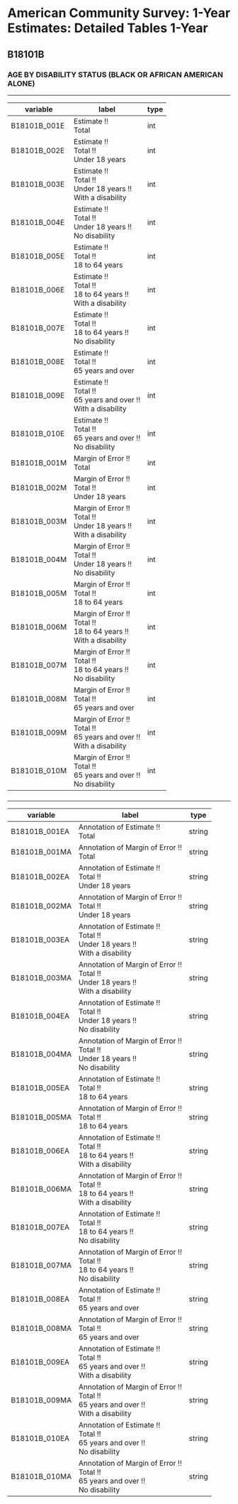 # American Community Survey: 1-Year Estimates: Detailed Tables 1-Year

## B18101B

### AGE BY DISABILITY STATUS (BLACK OR AFRICAN AMERICAN ALONE)

___

| variable | label | type |
| ----- | ----- | ----- |
| B18101B_001E | Estimate !!<br>Total | int |
| B18101B_002E | Estimate !!<br>Total !!<br>Under 18 years | int |
| B18101B_003E | Estimate !!<br>Total !!<br>Under 18 years !!<br>With a disability | int |
| B18101B_004E | Estimate !!<br>Total !!<br>Under 18 years !!<br>No disability | int |
| B18101B_005E | Estimate !!<br>Total !!<br>18 to 64 years | int |
| B18101B_006E | Estimate !!<br>Total !!<br>18 to 64 years !!<br>With a disability | int |
| B18101B_007E | Estimate !!<br>Total !!<br>18 to 64 years !!<br>No disability | int |
| B18101B_008E | Estimate !!<br>Total !!<br>65 years and over | int |
| B18101B_009E | Estimate !!<br>Total !!<br>65 years and over !!<br>With a disability | int |
| B18101B_010E | Estimate !!<br>Total !!<br>65 years and over !!<br>No disability | int |
| B18101B_001M | Margin of Error !!<br>Total | int |
| B18101B_002M | Margin of Error !!<br>Total !!<br>Under 18 years | int |
| B18101B_003M | Margin of Error !!<br>Total !!<br>Under 18 years !!<br>With a disability | int |
| B18101B_004M | Margin of Error !!<br>Total !!<br>Under 18 years !!<br>No disability | int |
| B18101B_005M | Margin of Error !!<br>Total !!<br>18 to 64 years | int |
| B18101B_006M | Margin of Error !!<br>Total !!<br>18 to 64 years !!<br>With a disability | int |
| B18101B_007M | Margin of Error !!<br>Total !!<br>18 to 64 years !!<br>No disability | int |
| B18101B_008M | Margin of Error !!<br>Total !!<br>65 years and over | int |
| B18101B_009M | Margin of Error !!<br>Total !!<br>65 years and over !!<br>With a disability | int |
| B18101B_010M | Margin of Error !!<br>Total !!<br>65 years and over !!<br>No disability | int |
### 

___

| variable | label | type |
| ----- | ----- | ----- |
| B18101B_001EA | Annotation of Estimate !!<br>Total | string |
| B18101B_001MA | Annotation of Margin of Error !!<br>Total | string |
| B18101B_002EA | Annotation of Estimate !!<br>Total !!<br>Under 18 years | string |
| B18101B_002MA | Annotation of Margin of Error !!<br>Total !!<br>Under 18 years | string |
| B18101B_003EA | Annotation of Estimate !!<br>Total !!<br>Under 18 years !!<br>With a disability | string |
| B18101B_003MA | Annotation of Margin of Error !!<br>Total !!<br>Under 18 years !!<br>With a disability | string |
| B18101B_004EA | Annotation of Estimate !!<br>Total !!<br>Under 18 years !!<br>No disability | string |
| B18101B_004MA | Annotation of Margin of Error !!<br>Total !!<br>Under 18 years !!<br>No disability | string |
| B18101B_005EA | Annotation of Estimate !!<br>Total !!<br>18 to 64 years | string |
| B18101B_005MA | Annotation of Margin of Error !!<br>Total !!<br>18 to 64 years | string |
| B18101B_006EA | Annotation of Estimate !!<br>Total !!<br>18 to 64 years !!<br>With a disability | string |
| B18101B_006MA | Annotation of Margin of Error !!<br>Total !!<br>18 to 64 years !!<br>With a disability | string |
| B18101B_007EA | Annotation of Estimate !!<br>Total !!<br>18 to 64 years !!<br>No disability | string |
| B18101B_007MA | Annotation of Margin of Error !!<br>Total !!<br>18 to 64 years !!<br>No disability | string |
| B18101B_008EA | Annotation of Estimate !!<br>Total !!<br>65 years and over | string |
| B18101B_008MA | Annotation of Margin of Error !!<br>Total !!<br>65 years and over | string |
| B18101B_009EA | Annotation of Estimate !!<br>Total !!<br>65 years and over !!<br>With a disability | string |
| B18101B_009MA | Annotation of Margin of Error !!<br>Total !!<br>65 years and over !!<br>With a disability | string |
| B18101B_010EA | Annotation of Estimate !!<br>Total !!<br>65 years and over !!<br>No disability | string |
| B18101B_010MA | Annotation of Margin of Error !!<br>Total !!<br>65 years and over !!<br>No disability | string |

